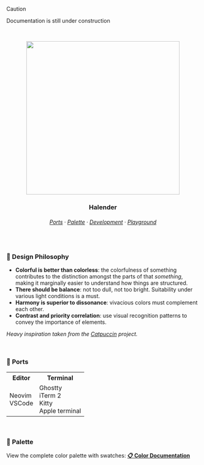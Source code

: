 > [!CAUTION]
> Documentation is still under construction

&nbsp;

<p align="center">
  <img src="https://raw.githubusercontent.com/deniskabana/halender/main/assets/docs/palette-stripe.png" width="400" />
</p>

<h3 align="center">
 Halender
</h3>

<h6 align="center">
  <a href="https://github.com/deniskabana/halender#-ports">Ports</a>
  ·
  <a href="https://github.com/deniskabana/halender#-palette">Palette</a>
  ·
  <a href="https://github.com/catppuccin/catppuccin/tree/main/dev">Development</a>
  ·
  <a href="#">Playground</a>
</h6>

&nbsp;

### 🧠 Design Philosophy

- **Colorful is better than colorless**: the colorfulness of something contributes to the distinction amongst the parts
  of that _something_, making it marginally easier to understand how things are structured.
- **There should be balance**: not too dull, not too bright. Suitability under various light conditions is a must.
- **Harmony is superior to dissonance**: vivacious colors must complement each other.
- **Contrast and priority correlation**: use visual recognition patterns to convey the importance of elements.

_Heavy inspiration taken from the [Catpuccin](https://github.com/catppuccin/catppuccin) project._

&nbsp;

### 📀 Ports

<div align="center">
  <table>
    <tr>
      <th>Editor</th>
      <th>Terminal</th>
    </tr>
    <tr>
      <td>
        <div>
          Neovim
        </div>
        <div>
          VSCode
        </div>
      </td>
      <td>
        <div>
          Ghostty
        </div>
        <div>
          iTerm 2
        </div>
        <div>
          Kitty
        </div>
        <div>
          Apple terminal
        </div>
      </td>
    </tr>
  </table>
</div>

&nbsp;

### 🎨 Palette

View the complete color palette with swatches: **[📋 Color Documentation](docs/colors.md)**
